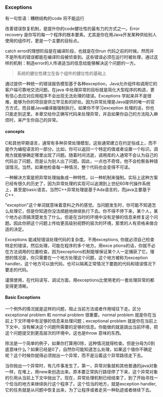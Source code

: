 ### Exceptions

有一句哲语：糟糕结构的code 将不能运行

改善错误恢复机制，是提升你的code健壮性的最有力的方式之一。Error recovery 是你写的每一个程序的根本要素。尤其是你在用Java开发某种供给别人使用的组件时，更是一个主要的目标点。

catch error的理想阶段是在编译阶段，也就是在你run 代码之前的时候。然而并不是所有的错误都能在编译阶段被侦查到。这些错误必须在运行时被处理，通过这样的机制：制造error的人传递适当的信息给能够解决这个问题的一方。

> 系统的健壮性建立在各个组件的健壮性的基础上

通过提供一种统一的错误报告模型基于各种exception，Java允许组件和调用它的客户端可靠地交流问题。在java 中处理异常的目标就是简化大型程序的构造，更有信心去应对应用程序不会出现无法处理的错误。Exceptions 学起来并不是很难，能够为你的项目提供立竿见影的好处。因为异常处理是Java提供的唯一的官方方式，而且被Java编译器强制执行。如果你不学习exception 处理的话，你也只能走到这里。本章交给你正确写代码来处理异常，并且如果你自己的方法陷入麻烦时，来产生你自己的异常。



#### concepts

C和其他早期语言，通常有多种异常处理模型。这些通常建立在约定俗成上，而不是作为编程语言的一部分。比如，你可以返回一个特定的值或者设置一个标识。调用方就能够确定哪里出现了问题。随着时间流逝，调用库的人通常不会认为自己的代码出了问题，而是认为别人出了问题。因此，一点也不奇怪，他不会检察各种错误情况。当然，如果他检查每一种情况，整个代码也会变得不可读。

一种解决方案是把异常处理抽象成一种特性，以一种机制来强制。实际上这种方案已经有很久的历史了，因为异常处理的实现可以追溯到上世纪60年代操作系统上，甚至是basic语言。当然C++异常处理是基于Ada语言的，而java主要基于C++.

"exception"这个单词就意味着意料之外的感觉。当问题发生时，你可能不知道怎么处理它，但是你知道你没法顺趟地继续执行下去。你不得不停下来，某个人，某个地方必须搞清楚发生了什么。但是在当时的环境中没有足够的信息来修复这个问题。因此你把这个问题上传给更高级别视野的层次的环境，那里的人有资格来做合适的决定。

Exceptions 能减轻错误处理代码的复杂度。不用exceptions, 你就必须自己检查特定的错误，然后处理，可能在程序的多个地方。用exce ptions的话，你就不必在方法调用的位置检查。因为exceptions机制能够保证某个人一定捕获了它。理想的情况是，你只需要在一个地方处理这个问题，这个地方被称为exception handler。这个地方可以放代码，也可以隔离正常情况下要跑的代码和错误情况下要走的代码。

谨慎使用，在代码读写、调试方面，用exceptions比使用老的一套处理异常的都变得更清晰。

#### Basic Exceptions

一个例外的情况就是这样的问题，阻止当前方法或者作用域往下走。区分exceptional problem 和 normal problem 很重要。normal problem 就是你在当前上下文环境中有足够的信息来处理问题；exceptional problem 就是你在当前上下文中，没有解决这个问题所需要的足够的信息。你能做的就是跳出当前环境，把这个问题提交到更高层次的环境中。这也是throw 意味的东西。

除法是一个简单的例子，如果你打算用0除，这种情况就得检查。但是分母为0到底意味什么？如果已经是0了，自然你可能知道怎么处理，如果这个值你不确定呢？这个时候你就得必须抛出一个异常，而不是沿着这个异常路径走下去。

当你抛出一个异常时，有几件事发生了。第一，异常对象就和其他普通的java对象一样，在堆上，用new来创造出来。原本要正常执行路径停了下来，这个异常对象的引用从当前上下文中抛出了。现在，异常处理机制已经结束了，到了开始寻找一个恰当的地方来继续执行这个程序了。这个恰当的地方，就是exception handler, 它的任务就是从问题中恢复出来，为了让程序或者走另一种轨迹或者继续下去。



